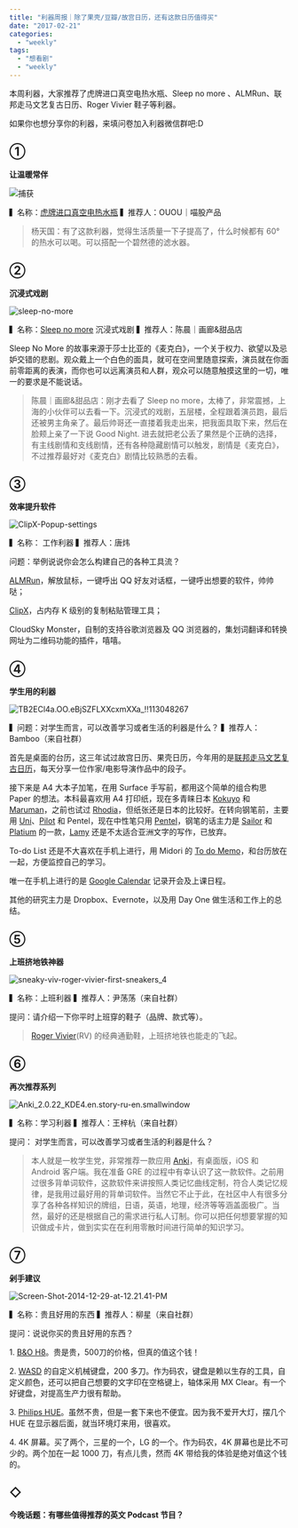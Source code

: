 ```yaml
---
title: "利器周报｜除了果壳/豆瓣/故宫日历，还有这款日历值得买"
date: "2017-02-21"
categories: 
  - "weekly"
tags: 
  - "想看剧"
  - "weekly"
---
```


本周利器，大家推荐了虎牌进口真空电热水瓶、Sleep no more 、ALMRun、联邦走马文艺复古日历、Roger Vivier 鞋子等利器。

如果你也想分享你的利器，来填问卷加入利器微信群吧:D

## ①

**让温暖常伴**

![捕获](/images/41803.jpg)

▍名称：[虎牌进口真空电热水瓶](https://item.jd.com/1231171.html) ▍推荐人：OUOU｜喵股产品

> 杨天国：有了这款利器，觉得生活质量一下子提高了，什么时候都有 60° 的热水可以喝。可以搭配一个碧然德的滤水器。

## ②

**沉浸式戏剧**

![sleep-no-more](/images/14748-650x1024.png)

▍名称：[Sleep no more](https://www.sleepnomore.cn/) 沉浸式戏剧 ▍推荐人：陈晨｜画廊&甜品店

Sleep No More 的故事来源于莎士比亚的《麦克白》，一个关于权力、欲望以及忌妒交错的悲剧。观众戴上一个白色的面具，就可在空间里随意探索，演员就在你面前零距离的表演，而你也可以远离演员和人群，观众可以随意触摸这里的一切，唯一的要求是不能说话。

> 陈晨｜画廊&甜品店：刚才去看了 Sleep no more，太棒了，非常震撼，上海的小伙伴可以去看一下。沉浸式的戏剧，五层楼，全程跟着演员跑，最后还被男主角亲了。最后帅哥还一直搂着我走出来，把我面具取下来，然后在脸颊上亲了一下说 Good Night. 进去就把老公丢了果然是个正确的选择，有主线剧情和支线剧情，还有各种隐藏剧情可以触发，剧情是《麦克白》，不过推荐最好对《麦克白》剧情比较熟悉的去看。

## ③

**效率提升软件**

![ClipX-Popup-settings](/images/91906.png)

▍名称： 工作利器 ▍推荐人：唐炜

问题：举例说说你会怎么构建自己的各种工具流？

[ALMRun](https://github.com/chenall/ALMRun)，解放鼠标，一键呼出 QQ 好友对话框，一键呼出想要的软件，帅帅哒；

[ClipX](https://bluemars.org/clipx/)，占内存 K 级别的复制粘贴管理工具；

CloudSky Monster，自制的支持谷歌浏览器及 QQ 浏览器的，集划词翻译和转换网址为二维码功能的插件，嘻嘻。

## ④

**学生用的利器**

![TB2ECl4a.OO.eBjSZFLXXcxmXXa_!!113048267](/images/05944.jpg)

▍问题：对学生而言，可以改善学习或者生活的利器是什么？ ▍推荐人：Bamboo（来自社群）

首先是桌面的台历，这三年试过故宫日历、果壳日历，今年用的是[联邦走马文艺复古日历](https://item.taobao.com/item.htm?id=537472425756&ali_trackid=2:mm_25282911_3455987_57628790,eDFGCXYhNlnOJ:1487639041_2k6_455171177)，每天分享一位作家/电影导演作品中的段子。

接下来是 A4 大本子加笔，在用 Surface 手写前，都用这个简单的组合构思 Paper 的想法。本科最喜欢用 A4 打印纸，现在多青睐日本 [Kokuyo](https://www.kokuyo.com/cn/) 和 [Maruman](https://www.jetpens.com/maruman)，之前也试过 [Rhodia](https://rhodiapads.com/)，但纸张还是日本的比较好。在转向钢笔前，主要用 [Uni](https://www.jetpens.com/Uni-ball)、[Pilot](https://www.pilotpen.com/) 和 Pentel，现在中性笔只用 [Pentel](https://www.pentel.com/)，钢笔的话主力是 [Sailor](https://www.sailorpen.com/) 和 [Platium](https://www.platinum-pen.co.jp/english.html) 的一款，[Lamy](https://www.lamy.com.hk/) 还是不太适合亚洲文字的写作，已放弃。

To-do List 还是不大喜欢在手机上进行，用 Midori 的 [To do Memo](https://www.thejournalshop.com/midori-to-do-memo-pad)，和台历放在一起，方便监控自己的学习。

唯一在手机上进行的是 [Google Calendar](https://www.google.com/calendar) 记录开会及上课日程。

其他的研究主力是 Dropbox、Evernote，以及用 Day One 做生活和工作上的总结。

## ⑤

**上班挤地铁神器**

![sneaky-viv-roger-vivier-first-sneakers_4](/images/13205.jpg)

▍名称：上班利器 ▍推荐人：尹荡荡（来自社群）

提问：请介绍一下你平时上班穿的鞋子（品牌、款式等）。

> [Roger Vivier](https://www.luisaviaroma.com/roger+vivier/女士/目录/lang_ZH/desid_G1M)(RV) 的经典通勤鞋，上班挤地铁也能走的飞起。

## ⑥

**再次推荐系列**

![Anki_2.0.22_KDE4.en.story-ru-en.smallwindow](/images/95983.jpg)

▍名称：学习利器 ▍推荐人：王梓杭（来自社群）

提问： 对学生而言，可以改善学习或者生活的利器是什么？

> 本人就是一枚学生党，非常推荐一款应用 [Anki](https://apps.ankiweb.net/)，有桌面版，iOS 和 Android 客户端。我在准备 GRE 的过程中有幸认识了这一款软件。之前用过很多背单词软件，这款软件来讲按照人类记忆曲线定制，符合人类记忆规律，是我用过最好用的背单词软件。当然它不止于此，在社区中人有很多分享了各种各样知识的牌组，日语，英语，地理，经济等等涵盖面极广。当然，最好的还是根据自己的需求进行私人订制。你可以把任何想要掌握的知识做成卡片，做到实实在在利用零散时间进行简单的知识学习。

## ⑦

**剁手建议**

![Screen-Shot-2014-12-29-at-12.21.41-PM](/images/32634.png)

▍名称：贵且好用的东西 ▍推荐人：柳星（来自社群）

提问：说说你买的贵且好用的东西？

1\. [B&O H8](https://www.amazon.com/PLAY-Bang-Olufsen-Headphone.../B00R45Z2IE)。贵是贵，500刀的价格，但真的值这个钱！

2\. [WASD](https://www.wasdkeyboards.com/) 的自定义机械键盘，200 多刀。作为码农，键盘是赖以生存的工具，自定义颜色，还可以把自己想要的文字印在空格键上，轴体采用 MX Clear。有一个好键盘，对提高生产力很有帮助。

3\. [Philips HUE](https://www2.meethue.com/zh-cn/%E4%BA%A7%E5%93%81/)。虽然不贵，但是一套下来也不便宜。因为我不爱开大灯，摆几个 HUE 在显示器后面，就当环境灯来用，很喜欢。

4\. 4K 屏幕。买了两个，三星的一个，LG 的一个。作为码农，4K 屏幕也是比不可少的。两个加在一起 1000 刀，有点儿贵，然而 4K 带给我的体验是绝对值这个钱的。

## **◇**

**今晚话题：有哪些值得推荐的英文 Podcast 节目？**
